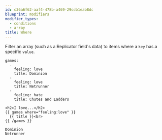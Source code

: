 ```yaml
---
id: c36a6f62-aaf4-478b-a469-29cdb1eab8dc
blueprint: modifiers
modifier_types:
  - conditions
  - array
title: Where
---
```

Filter an array (such as a Replicator field's data) to items where a `key` has a specific `value`.

```.language-yaml
games:
  -
    feeling: love
    title: Dominion
  -
    feeling: love
    title: Netrunner
  -
    feeling: hate
    title: Chutes and Ladders
```

```
<h2>I love...</h2>
{{ games where="feeling:love" }}
  {{ title }}<br>
{{ /games }}
```

```.language-output
Dominion
Netrunner
```
